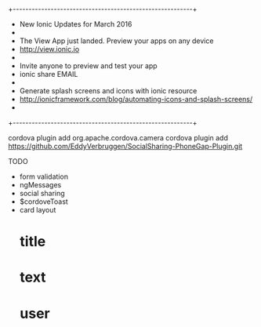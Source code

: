 +---------------------------------------------------------+
+ New Ionic Updates for March 2016
+
+ The View App just landed. Preview your apps on any device
+ http://view.ionic.io
+
+ Invite anyone to preview and test your app
+ ionic share EMAIL
+
+ Generate splash screens and icons with ionic resource
+ http://ionicframework.com/blog/automating-icons-and-splash-screens/
+
+---------------------------------------------------------+


cordova plugin add org.apache.cordova.camera
cordova plugin add https://github.com/EddyVerbruggen/SocialSharing-PhoneGap-Plugin.git

TODO
* form validation
* ngMessages
* social sharing
* $cordoveToast 
* card layout
  # title
  # text
  # user
  
  